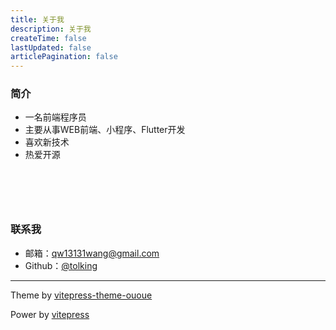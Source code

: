 ```yaml
---
title: 关于我
description: 关于我
createTime: false
lastUpdated: false
articlePagination: false
---
```


### 简介

- 一名前端程序员
- 主要从事WEB前端、小程序、Flutter开发
- 喜欢新技术
- 热爱开源

<div style="height:60px"></div>

### 联系我

- 邮箱：qw13131wang@gmail.com
- Github：[@tolking](https://github.com/tolking)

---

Theme by [vitepress-theme-ououe](https://github.com/tolking/vitepress-theme-ououe)

Power by [vitepress](https://github.com/vuejs/vitepress)
